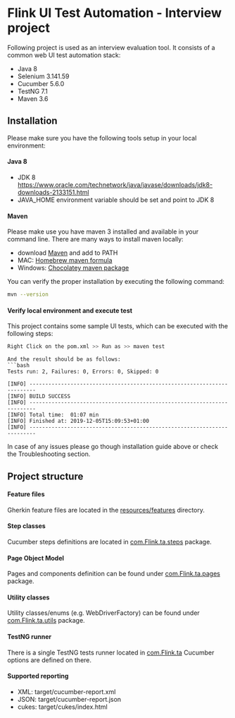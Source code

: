 # Flink UI Test Automation - Interview project

Following project is used as an interview evaluation tool. 
It consists of a common web UI test automation stack:

- Java 8
- Selenium 3.141.59
- Cucumber 5.6.0
- TestNG 7.1
- Maven 3.6

## Installation

Please make sure you have the following tools setup in your local environment:

#### Java 8

- JDK 8 https://www.oracle.com/technetwork/java/javase/downloads/jdk8-downloads-2133151.html
- JAVA_HOME environment variable should be set and point to JDK 8

#### Maven

Please make use you have maven 3 installed and available in your command line.
There are many ways to install maven locally:

- download [Maven](https://maven.apache.org/download.cgi) and add to PATH
- MAC: [Homebrew maven formula](https://formulae.brew.sh/formula/maven)
- Windows: [Chocolatey maven package](https://chocolatey.org/packages/maven)

You can verify the proper installation by executing the following command:
```bash
mvn --version
```

#### Verify local environment and execute test

This project contains some sample UI tests, which can be executed with the following steps:
```bash
Right Click on the pom.xml >> Run as >> maven test
```

```
And the result should be as follows:
```bash
Tests run: 2, Failures: 0, Errors: 0, Skipped: 0

[INFO] ------------------------------------------------------------------------
[INFO] BUILD SUCCESS
[INFO] ------------------------------------------------------------------------
[INFO] Total time:  01:07 min
[INFO] Finished at: 2019-12-05T15:09:53+01:00
[INFO] ------------------------------------------------------------------------
```

In case of any issues please go though installation guide above or check the Troubleshooting section.

## Project structure

#### Feature files

Gherkin feature files are located in the [resources/features](src/test/resources/features) directory.

#### Step classes

Cucumber steps definitions are located in [com.Flink.ta.steps](src/test/java/com/Flink/ta/steps) package.

#### Page Object Model

Pages and components definition can be found under [com.Flink.ta.pages](src/test/java/com/Flink/ta/pages) package.

#### Utility classes

Utility classes/enums (e.g. WebDriverFactory) can be found under [com.Flink.ta.utils](src/test/java/com/Flink/ta/utils) package.

#### TestNG runner

There is a single TestNG tests runner located in [com.Flink.ta](src/test/java/com/Flink/ta/RunCucumberTest.java) Cucumber options are defined on there.

#### Supported reporting

- XML: target/cucumber-report.xml
- JSON: target/cucumber-report.json
- cukes: target/cukes/index.html